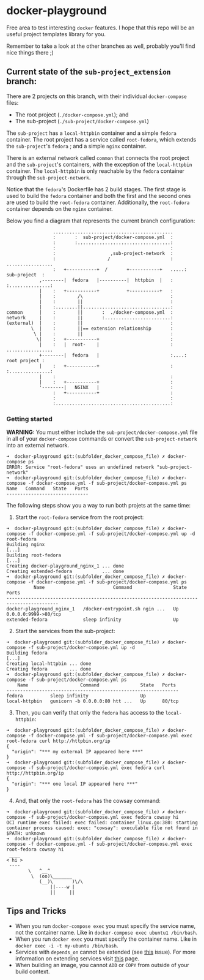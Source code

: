 # docker-playground
Free area to test interesting `docker` features. I hope that this repo will be an useful project templates library for you.

Remember to take a look at the other branches as well, probably you'll find nice things there ;)

## Current state of the `sub-project_extension` branch:
There are 2 projects on this branch, with their individual `docker-compose` files:
* The root project (`./docker-compose.yml`); and
* The sub-project (`./sub-project/docker-compose.yml`)

The `sub-project` has a `local-httpbin` container and a simple `fedora` container.
The root project has a service called `root-fedora`, which extends the `sub-project`'s `fedora` ; and a simple `nginx` container.

There is an external network called `common` that connects the root project and the `sub-project`'s containers, with the exception of the `local-httpbin` container. The `local-httpbin` is only reachable by the `fedora` container through the `sub-project-network`.

Notice that the `fedora`'s Dockerfile has 2 build stages. The first stage is used to build the `fedora` container and both the first and the second ones are used to build the `root-fedora` container. Additionally, the `root-fedora` container depends on the `nginx` container.

Below you find a diagram that represents the current branch configuration:
```
                 ............................................
                 :       :  sub-project/docker-compose.yml  :
                 :       :..................................:
                 :                                          :
                 :                    ,sub-project-network  :
                 :                   /                      :    .................
                 :   +-----------+  /       +-----------+   .....:  sub-project  :
            ,--------|  fedora   |----------|  httpbin  |   :    :...............:
            |    :   +-----------+          +-----------+   :
            |    :        /\                                :
            |    :        ||                                :
            |    :........||................................:
common      |    :        ||       :  ./docker-compose.yml  :
network     |    :        ||       :........................:
(external)  |    :        ||                                :
         \  |    :        ||== extension relationship       :
          \ |    :        ||                                :
           \|    :   +-----------+                          :
            |    :   |  root-    |                          :    .................
            +--------|  fedora   |                          :....:  root project :
            |    :   +-----------+                          :    :...............:
            |    :                                          :
            |    :   +-----------+                          :
            '--------|   NGINX   |                          :
                 :   +-----------+                          :
                 :                                          :
                 :..........................................:
```

### Getting started
**WARNING:**
You must either include the `sub-project/docker-compose.yml` file in all of your `docker-compose` commands or convert the `sub-project-network` into an external network.
```
➜  docker-playground git:(subfolder_docker_compose_file) ✗ docker-compose ps
ERROR: Service "root-fedora" uses an undefined network "sub-project-network"
➜  docker-playground git:(subfolder_docker_compose_file) ✗ docker-compose -f docker-compose.yml -f sub-project/docker-compose.yml ps
Name   Command   State   Ports
------------------------------
```

The following steps show you a way to run both projets at the same time:
1. Start the `root-fedora` service from the root project:
```
➜  docker-playground git:(subfolder_docker_compose_file) ✗ docker-compose -f docker-compose.yml -f sub-project/docker-compose.yml up -d root-fedora
Building nginx
[...]
Building root-fedora
[...]
Creating docker-playground_nginx_1 ... done
Creating extended-fedora           ... done
➜  docker-playground git:(subfolder_docker_compose_file) ✗ docker-compose -f docker-compose.yml -f sub-project/docker-compose.yml ps
          Name                         Command               State          Ports
-----------------------------------------------------------------------------------------
docker-playground_nginx_1   /docker-entrypoint.sh ngin ...   Up      0.0.0.0:9999->80/tcp
extended-fedora             sleep infinity                   Up
```
2. Start the services from the sub-project:
```
➜  docker-playground git:(subfolder_docker_compose_file) ✗ docker-compose -f sub-project/docker-compose.yml up -d
Building fedora
[...]
Creating local-httpbin ... done
Creating fedora        ... done
➜  docker-playground git:(subfolder_docker_compose_file) ✗ docker-compose -f sub-project/docker-compose.yml ps
    Name                   Command               State   Ports
---------------------------------------------------------------
fedora          sleep infinity                   Up
local-httpbin   gunicorn -b 0.0.0.0:80 htt ...   Up      80/tcp
```
3. Then, you can verify that only the `fedora` has access to the `local-httpbin`:
```
➜  docker-playground git:(subfolder_docker_compose_file) ✗ docker-compose -f docker-compose.yml -f sub-project/docker-compose.yml exec root-fedora curl http://httpbin.org/ip
{
  "origin": "*** my external IP appeared here ***"
}
➜  docker-playground git:(subfolder_docker_compose_file) ✗ docker-compose -f sub-project/docker-compose.yml exec fedora curl http://httpbin.org/ip
{
  "origin": "*** one local IP appeared here ***"
}
```
4. And, that only the `root-fedora` has the cowsay command:
```
➜  docker-playground git:(subfolder_docker_compose_file) ✗ docker-compose -f sub-project/docker-compose.yml exec fedora cowsay hi
OCI runtime exec failed: exec failed: container_linux.go:380: starting container process caused: exec: "cowsay": executable file not found in $PATH: unknown
➜  docker-playground git:(subfolder_docker_compose_file) ✗ docker-compose -f docker-compose.yml -f sub-project/docker-compose.yml exec root-fedora cowsay hi
 ____
< hi >
 ----
        \   ^__^
         \  (oo)\_______
            (__)\       )\/\
                ||----w |
                ||     ||
```

## Tips and Tricks
* When you run `docker-compose exec` you must specify the service name, not the container name. Like in `docker-compose exec ubuntu1 /bin/bash`.
* When you run `docker exec` you must specify the container name. Like in `docker exec -i -t my-ubuntu /bin/bash`.
* Services with `depends_on` cannot be extended (see [this](https://github.com/docker/compose/issues/7916#issuecomment-962869400) issue). For more information on extending services visit [this](https://docs.docker.com/compose/extends/) page.
* When building an image, you cannot `ADD` or `COPY` from outside of your build context.
